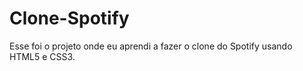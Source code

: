 # Clone-Spotify

Esse foi o projeto onde eu aprendi a fazer o clone do Spotify
usando HTML5 e CSS3.
